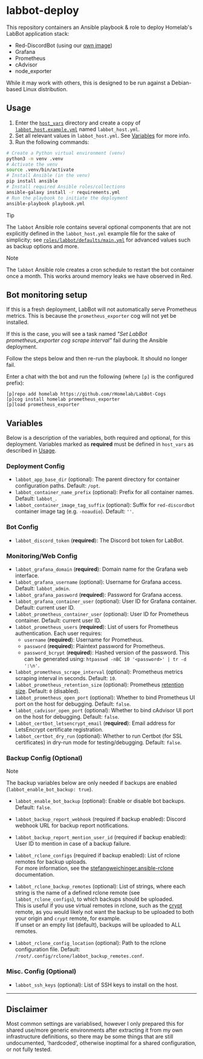 # labbot-deploy

This repository containers an Ansible playbook & role to deploy Homelab's LabBot application stack:

- Red-DiscordBot (using our [own image](https://github.com/rHomelab/Red-DiscordBot-Docker))
- Grafana
- Prometheus
- cAdvisor
- node_exporter

While it may work with others, this is designed to be run against a Debian-based Linux distribution.

## Usage

1. Enter the [`host_vars`](host_vars/) directory and create a copy of [`labbot_host.example.yml`](host_vars/labbot_host.example.yml) named `labbot_host.yml`.
2. Set all relevant values in `labbot_host.yml`. See [Variables](#variables) for more info.
3. Run the following commands:

```sh
# Create a Python virtual environment (venv)
python3 -m venv .venv
# Activate the venv
source .venv/bin/activate
# Install Ansible (in the venv)
pip install ansible
# Install required Ansible roles/collections
ansible-galaxy install -r requirements.yml
# Run the playbook to initiate the deployment
ansible-playbook playbook.yml
```

> [!TIP]
> The `labbot` Ansible role contains several optional components that are not explicitly defined in the `labbot_host.yml` example file for the sake of simplicity; see [`roles/labbot/defaults/main.yml`](roles/labbot/defaults/main.yml) for advanced values such as backup options and more.

> [!NOTE]
> The `labbot` Ansible role creates a cron schedule to restart the bot container once a month. This works around memory leaks we have observed in Red.

## Bot monitoring setup

If this is a fresh deployment, LabBot will not automatically serve Prometheus metrics. This is because the `prometheus_exporter` cog will not yet be installed.

If this is the case, you will see a task named _"Set LabBot prometheus_exporter cog scrape interval"_ fail during the Ansible deployment.

Follow the steps below and then re-run the playbook. It should no longer fail.

Enter a chat with the bot and run the following (where `[p]` is the configured prefix):

```
[p]repo add homelab https://github.com/rHomelab/LabBot-Cogs
[p]cog install homelab prometheus_exporter
[p]load prometheus_exporter
```

## Variables

Below is a description of the variables, both required and optional, for this deployment. Variables marked as **required** must be defined in `host_vars` as described in [Usage](#usage).

### Deployment Config

* `labbot_app_base_dir` (optional): The parent directory for container configuration paths. Default: `/opt`.
* `labbot_container_name_prefix` (optional): Prefix for all container names. Default: `labbot_`.
* `labbot_container_image_tag_suffix` (optional): Suffix for `red-discordbot` container image tag (e.g. `-noaudio`). Default: `''`.


### Bot Config

* `labbot_discord_token` (**required**): The Discord bot token for LabBot.

### Monitoring/Web Config

* `labbot_grafana_domain` (**required**): Domain name for the Grafana web interface.
* `labbot_grafana_username` (optional): Username for Grafana access. Default: `labbot_admin`.
* `labbot_grafana_password` (**required**): Password for Grafana access.
* `labbot_grafana_container_user` (optional): User ID for Grafana container. Default: current user ID.
* `labbot_prometheus_container_user` (optional): User ID for Prometheus container. Default: current user ID.
* `labbot_prometheus_users` (**required**): List of users for Prometheus authentication. Each user requires:
  * `username` (**required**): Username for Prometheus.
  * `password` (**required**): Plaintext password for Prometheus.
  * `password_bcrypt` (**required**): Hashed version of the password. This can be generated using: `htpasswd -nBC 10 '<password>' | tr -d ':\n'`.
* `labbot_prometheus_scrape_interval` (optional): Prometheus metrics scraping interval in seconds. Default: `10`.
* `labbot_prometheus_retention_size` (optional): Prometheus [retention size](https://prometheus.io/docs/prometheus/latest/storage/#operational-aspects). Default: `0` (disabled).
* `labbot_prometheus_open_port` (optional): Whether to bind Prometheus UI port on the host for debugging. Default: `false`.
* `labbot_cadvisor_open_port` (optional): Whether to bind cAdvisor UI port on the host for debugging. Default: `false`.
* `labbot_certbot_letsencrypt_email` (**required**): Email address for LetsEncrypt certificate registration.
* `labbot_certbot_dry_run` (optional): Whether to run Certbot (for SSL certificates) in dry-run mode for testing/debugging. Default: `false`.

### Backup Config (Optional)

> [!NOTE]
> The backup variables below are only needed if backups are enabled (`labbot_enable_bot_backup: true`).

* `labbot_enable_bot_backup` (optional): Enable or disable bot backups. Default: `false`.

* `labbot_backup_report_webhook` (required if backup enabled): Discord webhook URL for backup report notifications.
* `labbot_backup_report_mention_user_id` (required if backup enabled): User ID to mention in case of a backup failure.
* `labbot_rclone_configs` (required if backup enabled): List of rclone remotes for backup uploads.  
  For more information, see the [stefangweichinger.ansible-rclone](https://github.com/stefangweichinger/ansible-rclone/blob/main/README.md#rclone_configs-) documentation.
* `labbot_rclone_backup_remotes` (optional): List of strings, where each string is the name of a defined rclone remote (see `labbot_rclone_configs`), to which backups should be uploaded.  
  This is useful if you use virtual remotes in rclone, such as the [crypt](https://rclone.org/crypt/) remote, as you would likely not want the backup to be uploaded to both your origin and `crypt` remote, for example.  
  If unset or an empty list (default), backups will be uploaded to ALL remotes.
* `labbot_rclone_config_location` (optional): Path to the rclone configuration file. Default: `/root/.config/rclone/labbot_backup_remotes.conf`.

### Misc. Config (Optional)
* `labbot_ssh_keys` (optional): List of SSH keys to install on the host.

---

## Disclaimer

Most common settings are variablised, however I only prepared this for shared use/more generic environments after extracting it from my own infrastructure definitions, so there may be some things that are still undocumented, 'hardcoded', otherwise inoptimal for a shared configuration, or not fully tested.
